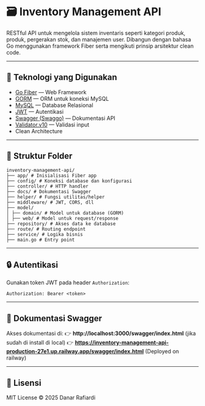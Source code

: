 # 🗃️ Inventory Management API

RESTful API untuk mengelola sistem inventaris seperti kategori produk, produk, pergerakan stok, dan manajemen user. Dibangun dengan bahasa Go menggunakan framework Fiber serta mengikuti prinsip arsitektur clean code.

-----

## 🔧 Teknologi yang Digunakan

- [Go Fiber](https://gofiber.io/) — Web Framework
- [GORM](https://gorm.io/) — ORM untuk koneksi MySQL
- [MySQL](https://www.mysql.com/) — Database Relasional
- [JWT](https://jwt.io/) — Autentikasi
- [Swagger (Swaggo)](https://github.com/swaggo/swag) — Dokumentasi API
- [Validator.v10](https://pkg.go.dev/github.com/go-playground/validator/v10) — Validasi input
- Clean Architecture

-----

## 📁 Struktur Folder

```
inventory-management-api/
├── app/ # Inisialisasi Fiber app
├── config/ # Koneksi database dan konfigurasi
├── controller/ # HTTP handler
├── docs/ # Dokumentasi Swagger
├── helper/ # Fungsi utilitas/helper
├── middleware/ # JWT, CORS, dll
├── model/
│ ├── domain/ # Model untuk database (GORM)
│ ├── web/ # Model untuk request/response
├── repository/ # Akses data ke database
├── route/ # Routing endpoint
├── service/ # Logika bisnis
├── main.go # Entry point
```

-----

## 🔒 Autentikasi

Gunakan token JWT pada header `Authorization`:

```http
Authorization: Bearer <token>
```

-----

## 📄 Dokumentasi Swagger

Akses dokumentasi di:
👉 **http://localhost:3000/swagger/index.html** (jika sudah di install di local)
👉 **https://inventory-management-api-production-27e1.up.railway.app/swagger/index.html**  (Deployed on railway)

-----

## 📝 Lisensi

MIT License © 2025 Danar Rafiardi